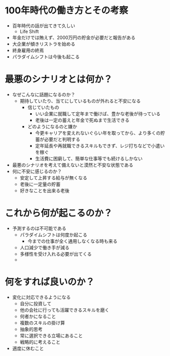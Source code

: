 # 100年時代の働き方とその考察
- 百年時代の話が出てきて久しい
  - Life Shift
- 年金だけでは賄えず、2000万円の貯金が必要だと報告がある
- 大企業が傾きリストラを始める
- 終身雇用の終焉
- パラダイムシフトは今後も起こる

# 最悪のシナリオとは何か？
- なぜこんなに話題になるのか？
  - 期待していたり、当てにしているものが外れると不安になる
    - 信じていたもの
      - いい企業に就職して定年まで働けば、豊かな老後が待っている
      - 老後は一定の蓄えと年金で死ぬまで生活できる
    - どのようになるのと嫌か
      - 今更キャリアを変えれないぐらい年を取ってから、より多くの貯蓄が必要だと判明する
      - 定年延長や再就職できるスキルもできず、レジ打ちなどで小遣いを稼ぐ
      - 生活費に困窮して、簡単な仕事等でも続けるしかない
- 最悪のシナリオを考えて備えないと漠然と不安な状態である
- 何に不安に感じるのか？
  - 安定して上昇する給与が無くなる
  - 老後に一定量の貯蓄
  - 好きなことを出来る老後

# これから何が起こるのか？
- 予測するのは不可能である
  - パラダイムシフトは何度か起こる
    - 今までの仕事が全く通用しなくなる時も来る 
  - 人口減少で働き手が減る
  - 多様性を受け入れる必要が出てくる
  - 

# 何をすれば良いのか？
- 変化に対応できるようになる
  - 自分に投資して
  - 他の会社に行っても活躍できるスキルを磨く
  - 何者かになること
  - 複数のスキルの掛け算
  - 抽象的思考
  - 常に選択できる立場にあること
  - 戦略的に考えること
- 適度に休むこと